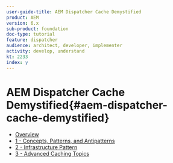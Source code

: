 ```yaml
---
user-guide-title: AEM Dispatcher Cache Demystified
product: AEM
version: 6.x
sub-product: foundation
doc-type: tutorial
feature: dispatcher
audience: architect, developer, implementer
activity: develop, understand
kt: 2233
index: y
---
```

 
# AEM Dispatcher Cache Demystified{#aem-dispatcher-cache-demystified}

+ [Overview](overview.md)
+ [1 - Concepts, Patterns, and Antipatterns](chapter-1.md)
+ [2 - Infrastructure Pattern](chapter-2.md)
+ [3 - Advanced Caching Topics](chapter-3.md)
